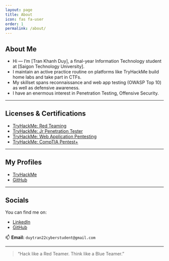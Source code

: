 ```yaml
---
layout: page
title: About
icon: fas fa-user
order: 1
permalink: /about/
---
```


## About Me


- Hi — I’m [Tran Khanh Duy], a final-year Information Technology student at [Saigon Technology University]. 
- I maintain an active practice routine on platforms like TryHackMe  build home labs and take part in CTFs.
- My skillset spans reconnaissance and web app testing (OWASP Top 10) as well as defensive awareness.
- I have an enermous interest in Penetration Testing, Offensive Security.

---

## Licenses & Certifications

- [TryHackMe: Red Teaming](https://tryhackme-certificates.s3-eu-west-1.amazonaws.com/THM-IHR8ZG35BG.pdf)
- [TryHackMe: Jr Penetration Tester](https://tryhackme-certificates.s3-eu-west-1.amazonaws.com/THM-G6DMYVUIQD.pdf)
- [TryHackMe: Web Application Pentesting](https://tryhackme-certificates.s3-eu-west-1.amazonaws.com/THM-AAUZBCLVPN.pdf)
- [TryHackMe: CompTIA Pentest+](https://tryhackme-certificates.s3-eu-west-1.amazonaws.com/THM-UOYIAPQBOV.pdf)


---

## My Profiles

- [TryHackMe](https://tryhackme.com/p/biusa)
- [GitHub](https://github.com/MrDarkRoot)

---

## Socials

You can find me on:

- [LinkedIn](https://www.linkedin.com/in/duy-tr%E1%BA%A7n-7b0987357/)
- [GitHub](https://github.com/MrDarkRoot)

📫 **Email:** `duytran22cyberstudent@gmail.com`

---

> “Hack like a Red Teamer. Think like a Blue Teamer.”
